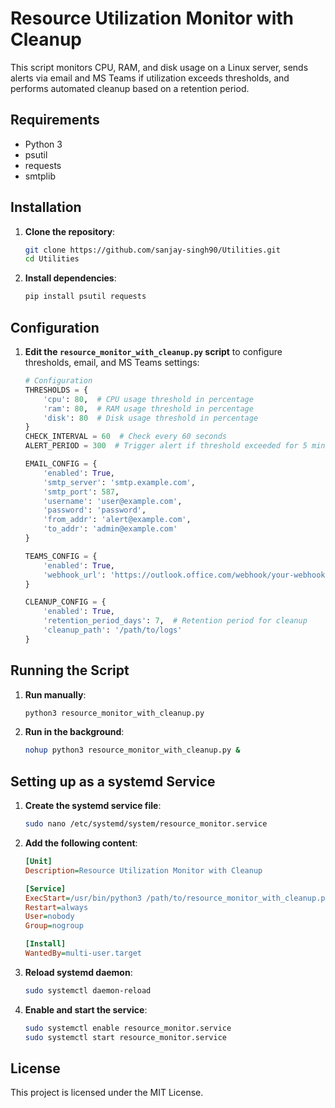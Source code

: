# Resource Utilization Monitor with Cleanup

This script monitors CPU, RAM, and disk usage on a Linux server, sends alerts via email and MS Teams if utilization exceeds thresholds, and performs automated cleanup based on a retention period.

## Requirements

- Python 3
- psutil
- requests
- smtplib

## Installation

1. **Clone the repository**:
    ```sh
    git clone https://github.com/sanjay-singh90/Utilities.git
    cd Utilities
    ```

2. **Install dependencies**:
    ```sh
    pip install psutil requests
    ```

## Configuration

1. **Edit the `resource_monitor_with_cleanup.py` script** to configure thresholds, email, and MS Teams settings:
    ```python
    # Configuration
    THRESHOLDS = {
        'cpu': 80,  # CPU usage threshold in percentage
        'ram': 80,  # RAM usage threshold in percentage
        'disk': 80  # Disk usage threshold in percentage
    }
    CHECK_INTERVAL = 60  # Check every 60 seconds
    ALERT_PERIOD = 300  # Trigger alert if threshold exceeded for 5 minutes

    EMAIL_CONFIG = {
        'enabled': True,
        'smtp_server': 'smtp.example.com',
        'smtp_port': 587,
        'username': 'user@example.com',
        'password': 'password',
        'from_addr': 'alert@example.com',
        'to_addr': 'admin@example.com'
    }

    TEAMS_CONFIG = {
        'enabled': True,
        'webhook_url': 'https://outlook.office.com/webhook/your-webhook-url'
    }

    CLEANUP_CONFIG = {
        'enabled': True,
        'retention_period_days': 7,  # Retention period for cleanup
        'cleanup_path': '/path/to/logs'
    }
    ```

## Running the Script

1. **Run manually**:
    ```sh
    python3 resource_monitor_with_cleanup.py
    ```

2. **Run in the background**:
    ```sh
    nohup python3 resource_monitor_with_cleanup.py &
    ```

## Setting up as a systemd Service

1. **Create the systemd service file**:
    ```sh
    sudo nano /etc/systemd/system/resource_monitor.service
    ```

2. **Add the following content**:
    ```ini
    [Unit]
    Description=Resource Utilization Monitor with Cleanup

    [Service]
    ExecStart=/usr/bin/python3 /path/to/resource_monitor_with_cleanup.py
    Restart=always
    User=nobody
    Group=nogroup

    [Install]
    WantedBy=multi-user.target
    ```

3. **Reload systemd daemon**:
    ```sh
    sudo systemctl daemon-reload
    ```

4. **Enable and start the service**:
    ```sh
    sudo systemctl enable resource_monitor.service
    sudo systemctl start resource_monitor.service
    ```

## License

This project is licensed under the MIT License.

